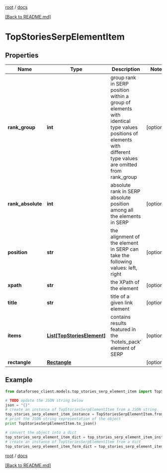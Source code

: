 [root](./../ "root") / [docs](./ "docs")

[[Back to README.md]](./../README.md "[Back to README.md]")

# TopStoriesSerpElementItem

## Properties

Name | Type | Description | Notes
------------ | ------------- | ------------- | -------------
**rank_group** | **int** | group rank in SERP position within a group of elements with identical type values positions of elements with different type values are omitted from rank_group | [optional]
**rank_absolute** | **int** | absolute rank in SERP absolute position among all the elements in SERP | [optional]
**position** | **str** | the alignment of the element in SERP can take the following values: left, right | [optional]
**xpath** | **str** | the XPath of the element | [optional]
**title** | **str** | title of a given link element | [optional]
**items** | [**List[TopStoriesElement]**](TopStoriesElement.md) | contains results featured in the ‘hotels_pack’ element of SERP | [optional]
**rectangle** | [**Rectangle**](Rectangle.md) |  | [optional]

## Example

```python
from dataforseo_client.models.top_stories_serp_element_item import TopStoriesSerpElementItem

# TODO update the JSON string below
json = "{}"
# create an instance of TopStoriesSerpElementItem from a JSON string
top_stories_serp_element_item_instance = TopStoriesSerpElementItem.from_json(json)
# print the JSON string representation of the object
print TopStoriesSerpElementItem.to_json()

# convert the object into a dict
top_stories_serp_element_item_dict = top_stories_serp_element_item_instance.to_dict()
# create an instance of TopStoriesSerpElementItem from a dict
top_stories_serp_element_item_form_dict = top_stories_serp_element_item.from_dict(top_stories_serp_element_item_dict)
```

  

[root](./../ "root") / [docs](./ "docs")

[[Back to README.md]](./../README.md "[Back to README.md]")
